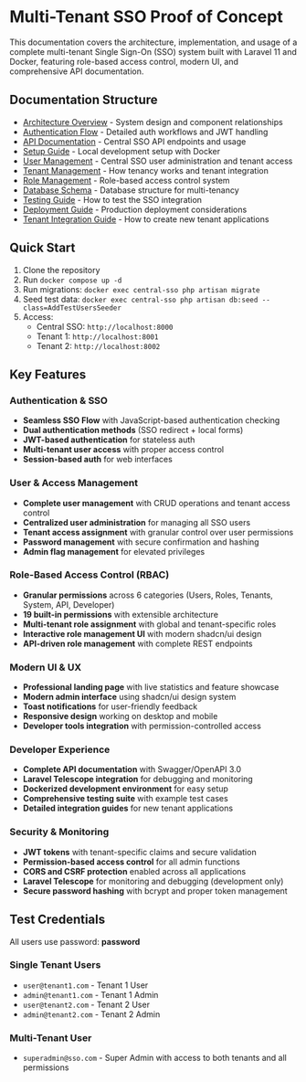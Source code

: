 # Multi-Tenant SSO Proof of Concept

This documentation covers the architecture, implementation, and usage of a complete multi-tenant Single Sign-On (SSO) system built with Laravel 11 and Docker, featuring role-based access control, modern UI, and comprehensive API documentation.

## Documentation Structure

- [Architecture Overview](./architecture.md) - System design and component relationships
- [Authentication Flow](./authentication-flow.md) - Detailed auth workflows and JWT handling
- [API Documentation](./api-documentation.md) - Central SSO API endpoints and usage
- [Setup Guide](./setup-guide.md) - Local development setup with Docker
- [User Management](./user-management.md) - Central SSO user administration and tenant access
- [Tenant Management](./tenant-management.md) - How tenancy works and tenant integration
- [Role Management](./role-management.md) - Role-based access control system
- [Database Schema](./database-schema.md) - Database structure for multi-tenancy
- [Testing Guide](./testing-guide.md) - How to test the SSO integration
- [Deployment Guide](./deployment-guide.md) - Production deployment considerations
- [Tenant Integration Guide](./tenant-integration.md) - How to create new tenant applications

## Quick Start

1. Clone the repository
2. Run `docker compose up -d`
3. Run migrations: `docker exec central-sso php artisan migrate`
4. Seed test data: `docker exec central-sso php artisan db:seed --class=AddTestUsersSeeder`
5. Access:
   - Central SSO: `http://localhost:8000`
   - Tenant 1: `http://localhost:8001`
   - Tenant 2: `http://localhost:8002`

## Key Features

### Authentication & SSO
- **Seamless SSO Flow** with JavaScript-based authentication checking
- **Dual authentication methods** (SSO redirect + local forms)
- **JWT-based authentication** for stateless auth
- **Multi-tenant user access** with proper access control
- **Session-based auth** for web interfaces

### User & Access Management
- **Complete user management** with CRUD operations and tenant access control
- **Centralized user administration** for managing all SSO users
- **Tenant access assignment** with granular control over user permissions
- **Password management** with secure confirmation and hashing
- **Admin flag management** for elevated privileges

### Role-Based Access Control (RBAC)
- **Granular permissions** across 6 categories (Users, Roles, Tenants, System, API, Developer)
- **19 built-in permissions** with extensible architecture
- **Multi-tenant role assignment** with global and tenant-specific roles
- **Interactive role management UI** with modern shadcn/ui design
- **API-driven role management** with complete REST endpoints

### Modern UI & UX
- **Professional landing page** with live statistics and feature showcase
- **Modern admin interface** using shadcn/ui design system
- **Toast notifications** for user-friendly feedback
- **Responsive design** working on desktop and mobile
- **Developer tools integration** with permission-controlled access

### Developer Experience
- **Complete API documentation** with Swagger/OpenAPI 3.0
- **Laravel Telescope integration** for debugging and monitoring
- **Dockerized development environment** for easy setup
- **Comprehensive testing suite** with example test cases
- **Detailed integration guides** for new tenant applications

### Security & Monitoring
- **JWT tokens** with tenant-specific claims and secure validation
- **Permission-based access control** for all admin functions
- **CORS and CSRF protection** enabled across all applications
- **Laravel Telescope** for monitoring and debugging (development only)
- **Secure password hashing** with bcrypt and proper token management

## Test Credentials

All users use password: **password**

### Single Tenant Users
- `user@tenant1.com` - Tenant 1 User
- `admin@tenant1.com` - Tenant 1 Admin
- `user@tenant2.com` - Tenant 2 User
- `admin@tenant2.com` - Tenant 2 Admin

### Multi-Tenant User
- `superadmin@sso.com` - Super Admin with access to both tenants and all permissions